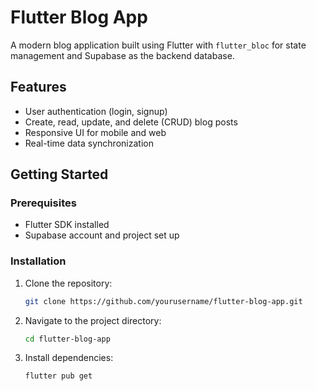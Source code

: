# Flutter Blog App
A modern blog application built using Flutter with `flutter_bloc` for state management and Supabase as the backend database.

## Features
- User authentication (login, signup)
- Create, read, update, and delete (CRUD) blog posts
- Responsive UI for mobile and web
- Real-time data synchronization
## Getting Started
### Prerequisites
- Flutter SDK installed
- Supabase account and project set up

### Installation
1. Clone the repository:
   ```bash
   git clone https://github.com/yourusername/flutter-blog-app.git
   ```
2. Navigate to the project directory:
   ```bash
   cd flutter-blog-app
   ```
3. Install dependencies:
   ```bash
   flutter pub get
